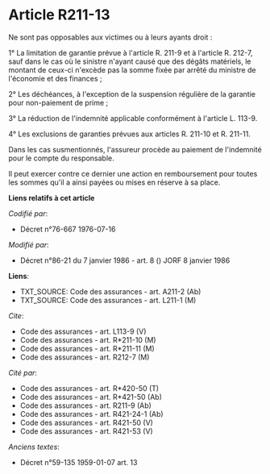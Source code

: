 # Article R211-13

Ne sont pas opposables aux victimes ou à leurs ayants droit :

1° La limitation de garantie prévue à l'article R. 211-9 et à l'article R. 212-7, sauf dans le cas où le sinistre n'ayant
causé que des dégâts matériels, le montant de ceux-ci n'excède pas la somme fixée par arrêté du ministre de l'économie et des
finances ;

2° Les déchéances, à l'exception de la suspension régulière de la garantie pour non-paiement de prime ;

3° La réduction de l'indemnité applicable conformément à l'article L. 113-9.

4° Les exclusions de garanties prévues aux articles R. 211-10 et R. 211-11.

Dans les cas susmentionnés, l'assureur procède au paiement de l'indemnité pour le compte du responsable.

Il peut exercer contre ce dernier une action en remboursement pour toutes les sommes qu'il a ainsi payées ou mises en réserve
à sa place.

**Liens relatifs à cet article**

_Codifié par_:

  - Décret n°76-667 1976-07-16

_Modifié par_:

  - Décret n°86-21 du 7 janvier 1986 - art. 8 () JORF 8 janvier 1986

**Liens**:

  - TXT_SOURCE: Code des assurances - art. A211-2 (Ab)
  - TXT_SOURCE: Code des assurances - art. L211-1 (M)

_Cite_:

  - Code des assurances - art. L113-9 (V)
  - Code des assurances - art. R*211-10 (M)
  - Code des assurances - art. R*211-11 (M)
  - Code des assurances - art. R212-7 (M)

_Cité par_:

  - Code des assurances - art. R*420-50 (T)
  - Code des assurances - art. R*421-50 (Ab)
  - Code des assurances - art. R211-9 (Ab)
  - Code des assurances - art. R421-24-1 (Ab)
  - Code des assurances - art. R421-50 (V)
  - Code des assurances - art. R421-53 (V)

_Anciens textes_:

  - Décret n°59-135 1959-01-07 art. 13

